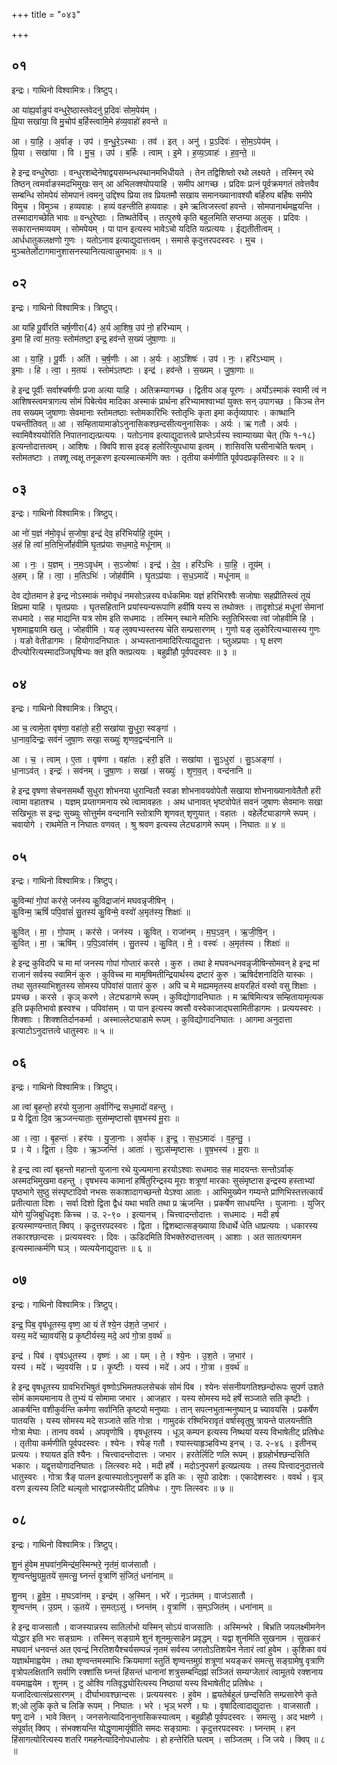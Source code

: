 +++
title = "०४३"

+++


## ०१
इन्द्रः। गाथिनो विश्वामित्रः। त्रिष्टुप्।

आ या॑ह्य॒र्वाङुप॑ वन्धुरे॒ष्ठास्तवेदनु॑ प्र॒दिवः॑ सोम॒पेय॑म् ।  
प्रि॒या सखा॑या॒ वि मु॒चोप॑ ब॒र्हिस्त्वामि॒मे ह॑व्य॒वाहो॑ हवन्ते ॥

आ । या॒हि॒ । अ॒र्वाङ् । उप॑ । व॒न्धु॒रे॒ऽस्थाः । तव॑ । इत् । अनु॑ । प्र॒ऽदिवः॑ । सो॒म॒ऽपेय॑म् ।  
प्रि॒या । सखा॑या । वि । मु॒च॒ । उप॑ । ब॒र्हिः । त्वाम् । इ॒मे । ह॒व्य॒ऽवाहः॑ । ह॒व॒न्ते॒ ॥

हे इन्द्र वन्धुरेष्ठाः । वन्धुरशब्देनेषाद्वयसम्भन्धस्थानमभिधीयते । तेन तद्विशिष्तो रथो लक्ष्यते । तस्मिन् रथे तिष्ठन् त्वमर्वाङस्मदभिमुखः सन् आ अभिलक्श्योपयाहि । समीप आगच्छ । प्रदिवः प्रत्नं पूर्वक्रमगतं तवेत्तवैव सम्बन्धि सोमपेयं सोमपानं त्वमनु उद्दिश्य प्रिया तव प्रियतमौ सखाय समानख्यानावश्यौ बर्हिरुप बर्हिषः समीपे विमुच । विमुञ्च । हव्यवाहः । हव्यं वहन्तीति हव्यवाहः । इमे ऋत्विजस्त्वां हवन्ते । सोमपानार्थमह्वयन्ति । तस्मादागच्छेति भावः ॥ वन्धुरेष्ठाः । तिष्थतेर्विच् । तत्पुरुषे कृति बहुलमिति सप्तम्या अलुक् । प्रदिवः । सकारान्तमव्ययम् । सोमपेयम् । पा पान इत्यस्य भावेऽचो यदिति यत्प्रत्ययः । ईद्यतीतीत्वम् । आर्धधातुकलक्षणो गुणः । यतोऽनाव इत्याद्युदात्तत्वम् । समासे कृदुत्तरपदस्वरः । मुच । मुञ्चतेर्लोटागमानुशासनस्यानित्यत्वान्नुमभावः ॥ १ ॥

## ०२
इन्द्रः। गाथिनो विश्वामित्रः। त्रिष्टुप्।

आ या॑हि पू॒र्वीरति॑ चर्ष॒णीरा{4} अ॒र्य आ॒शिष॒ उप॑ नो॒ हरि॑भ्याम् ।  
इ॒मा हि त्वा॑ म॒तयः॒ स्तोम॑तष्टा॒ इन्द्र॒ हव॑न्ते स॒ख्यं जु॑षा॒णाः ॥

आ । या॒हि॒ । पू॒र्वीः । अति॑ । च॒र्ष॒णीः । आ । अ॒र्यः । आ॒ऽशिषः॑ । उप॑ । नः॒ । हरि॑ऽभ्याम् ।  
इ॒माः । हि । त्वा॒ । म॒तयः॑ । स्तोम॑ऽतष्टाः । इन्द्र॑ । हव॑न्ते । स॒ख्यम् । जु॒षा॒णाः ॥

हे इन्द्र पूर्वीः सर्वाश्चर्षणीः प्रजा अत्या याहि । अतिक्रम्यागच्छ । द्वितीय अङ् पूरणः । अर्योऽस्माकं स्वामी त्वं न आशिषस्त्वमत्रागत्य सोमं पिबेत्येव मादिका अस्माकं प्रार्थना हरिभ्यामश्वाभ्यां युक्तः सन् उपागच्छ । किञ्च तेन तव सख्यम् जुषाणाः सेवमानाः स्तोमतष्ठाः स्तोमकारिभिः स्तोतृभिः कृता इमा कर्तृव्यापारः । काष्थानि पचन्तीतिवत् ॥ आ । सम्हितायामाङोऽनुनासिकश्छन्दसीत्यनुनासिकः । अर्यः । ऋ गतौ । अर्यः । स्वामिवैश्ययोरिति निपातनाद्यत्प्रत्ययः । यतोऽनाव इत्याद्युदात्तत्वे प्राप्तेऽर्यस्य स्वाम्याख्या चेत् (फि १-१८) इत्यन्तोदात्तत्वम् । आशिषः । क्विपि शास इदङ् हलोरित्युपधाया इत्वम् । शासिवसि घसीनाचेति षत्वम् । स्तोमतष्टाः । तक्शू त्वक्षू तनूकरण इत्यस्मात्कर्मणि क्तः । तृतीया कर्मणीति पूर्वपदप्रकृतिस्वरः ॥ २ ॥

## ०३
इन्द्रः। गाथिनो विश्वामित्रः। त्रिष्टुप्।

आ नो॑ य॒ज्ञं न॑मो॒वृधं॑ स॒जोषा॒ इन्द्र॑ देव॒ हरि॑भिर्याहि॒ तूय॑म् ।  
अ॒हं हि त्वा॑ म॒तिभि॒र्जोह॑वीमि घृ॒तप्र॑याः सध॒मादे॒ मधू॑नाम् ॥

आ । नः॒ । य॒ज्ञम् । न॒मः॒ऽवृध॑म् । स॒ऽजोषाः॑ । इन्द्र॑ । दे॒व॒ । हरि॑ऽभिः । या॒हि॒ । तूय॑म् ।  
अ॒हम् । हि । त्वा॒ । म॒तिऽभिः॑ । जोह॑वीमि । घृ॒तऽप्र॑याः । स॒ध॒ऽमादे॑ । मधू॑नाम् ॥

देव द्योतमान हे इन्द्र नोऽस्माकं नमोवृधं नमसोऽन्नस्य वर्धकमिमः यज्ञं हरिभिरश्वैः सजोषाः सहप्रीतिस्त्वं तूयं क्षिप्रमा याहि । घृतप्रयाः । घृतसहितानि प्रयांस्यन्यरूपाणि हवींषि यस्य स तथोक्तः । तादृशोऽहं मधूनां सेमानां सधमादे । सह माद्यन्ति यत्र सोम इति सधमादः । तस्मिन् स्थाने मतिभिः स्तुतिभिस्त्वा त्वां जोहवीमि हि । भृशमाह्वयामि खलु । जोहवीमि । यङ् लुक्यभ्यस्तस्य चेति सम्प्रसारणम् । गुणो यङ् लुकोरित्यभ्यासस्य गुणः । यङो वेतीडागमः । हियोगादनिघातः । अभ्यस्तानामादिरित्याद्युदात्तः । घ्तुअप्रयाः । घृ क्षरण दीप्त्योरित्यस्मादञ्जिघृषिभ्यः क्त इति क्तप्रत्ययः । बहुव्रीहौ पूर्वपदस्वरः ॥ ३ ॥

## ०४
इन्द्रः। गाथिनो विश्वामित्रः। त्रिष्टुप्।

आ च॒ त्वामे॒ता वृष॑णा॒ वहा॑तो॒ हरी॒ सखा॑या सु॒धुरा॒ स्वङ्गा॑ ।  
धा॒नाव॒दिन्द्रः॒ सव॑नं जुषा॒णः सखा॒ सख्युः॑ शृणव॒द्वन्द॑नानि ॥

आ । च॒ । त्वाम् । ए॒ता । वृष॑णा । वहा॑तः । हरी॒ इति॑ । सखा॑या । सु॒ऽधुरा॑ । सु॒ऽअङ्गा॑ ।  
धा॒नाऽव॑त् । इन्द्रः॑ । सव॑नम् । जु॒षा॒णः । सखा॑ । सख्युः॑ । शृ॒ण॒व॒त् । वन्द॑नानि ॥

हे इन्द्र वृषणा सेचनसमर्थौ सुधुरा शोभनया धुरान्वितौ स्वङा शोभनावयवोपेतौ सखाया शोभनाख्यानावेतैतौ हरी त्वामा वहातश्च । यज्ञम् प्रय्तागमनाय रथे त्वामावहतः । अथ धानावत् भृष्टवोपेतं सवनं जुषाणः सेवमानः सखा सखिभूतः स इन्द्रः सुख्युः सोत्तुर्मम वन्दनानि स्तोत्राणि शृणवत् शृणुयात् । वहातः । वहेर्लेट्याडागमे रूपम् । चवायोगे । राथमेति न निघातः वणवत् । श्रु श्रवण इत्यस्य लेट्यडागमे रूपम् । निघातः ॥ ४ ॥

## ०५
इन्द्रः। गाथिनो विश्वामित्रः। त्रिष्टुप्।

कु॒विन्मा॑ गो॒पां कर॑से॒ जन॑स्य कु॒विद्राजा॑नं मघवन्नृजीषिन् ।  
कु॒विन्म॒ ऋषिं॑ पपि॒वांसं॑ सु॒तस्य॑ कु॒विन्मे॒ वस्वो॑ अ॒मृत॑स्य॒ शिक्षाः॑ ॥

कु॒वित् । मा॒ । गो॒पाम् । कर॑से । जन॑स्य । कु॒वित् । राजा॑नम् । म॒घ॒ऽव॒न् । ऋ॒जी॒षि॒न् ।  
कु॒वित् । मा॒ । ऋषि॑म् । प॒पि॒ऽवांस॑म् । सु॒तस्य॑ । कु॒वित् । मे॒ । वस्वः॑ । अ॒मृत॑स्य । शिक्षाः॑ ॥

हे इन्द्र कुविदपि च मा मां जनस्य गोपां गोप्तारं करसे । कुरु । तथा हे मघवन्धनवन्नृजीषिन्सोमवन् हे इन्द्र मां राजानं सर्वस्य स्वामिनं कुरु । कुविच्च मा मामृषिमतीन्द्रियार्थस्य द्रष्टारं कुरु । ऋषिर्दशनादिति यास्कः । तथा सुतस्याभिशुतस्य सोमस्य पपिवांसं पातारं कुरु । अपि च मे मह्यममृतस्य क्षयरहितं वस्वो वसु शिक्षाः । प्रयच्छ । करसे । कृञ् करणे । लेट्यडागमे रूपम् । कुविद्योगादनिघातः । म ऋषिमित्यत्र सम्हितायामृत्यक इति प्रकृतिभावो ह्रस्वश्च । पपिवांसम् । पा पान इत्यस्य क्वसौ वस्वेकाजाद्घसामितीडागमः । प्रत्ययस्वरः । शिक्शाः । शिक्शतिर्दानकर्मा । अस्माल्लेट्याडामे रूपम् । कुविद्योगादनिघातः । आगमा अनुदात्ता इत्याटोऽनुदात्तत्वे धातुस्वरः ॥ ५ ॥

## ०६
इन्द्रः। गाथिनो विश्वामित्रः। त्रिष्टुप्।

आ त्वा॑ बृ॒हन्तो॒ हर॑यो युजा॒ना अ॒र्वागि॑न्द्र सध॒मादो॑ वहन्तु ।  
प्र ये द्वि॒ता दि॒व ऋ॒ञ्जन्त्याताः॒ सुस॑म्मृष्टासो वृष॒भस्य॑ मू॒राः ॥

आ । त्वा॒ । बृ॒हन्तः॑ । हर॑यः । यु॒जा॒नाः । अ॒र्वाक् । इ॒न्द्र॒ । स॒ध॒ऽमादः॑ । व॒ह॒न्तु॒ ।  
प्र । ये । द्वि॒ता । दि॒वः । ऋ॒ञ्जन्ति॑ । आताः॑ । सुऽस॑म्मृष्टासः । वृ॒ष॒भस्य॑ । मू॒राः ॥

हे इन्द्र त्वा त्वां बृहन्तो महान्तो युजाना रथे युज्यमाना हरयोऽश्वाः सधमादः सह मादयन्तः सन्तोऽर्वाक् अस्मदभिमुखमा वहन्तु । वृषभस्य कामानां हर्षितुरिन्द्रस्य मूराः शत्रूणां मारकाः सुसंमृष्टास इन्द्रस्य हस्ताभ्यां पृष्ठभागे सुष्ठु संस्पृष्टादिवो नभसः सकाशादागच्छन्तो येऽश्वा आताः । आभिमुख्येन गम्यन्ते प्राणिभिस्तत्तत्कार्यं प्रतीत्याता दिशः । सर्वा दिशो द्विता द्वैधं यथा भवति तथा प्र ऋंजन्ति । प्रकर्षेण साधयन्ति । युजानाः । युजिर् योगे युजिबुधिदृशः किच्च । उ. २-९० । इत्यानच् । चित्त्वादन्तोदात्तः । सधमादः । मदी हर्ष इत्यस्माण्यन्तात् क्विप् । कृदुत्तरपदस्वरः । द्विता । द्विशब्दात्सङ्ख्याया विधार्थे धेति धाप्रत्ययः । धकारस्य तकारश्छान्दसः । प्रत्ययस्वरः । दिवः । ऊडिदमिति विभक्तेरुदात्तत्वम् । आशाः । अत सातत्यगमन इत्यस्मात्कर्मणि घञ् । व्यत्ययेनाद्युदात्तः ॥ ६ ॥

## ०७
इन्द्रः। गाथिनो विश्वामित्रः। त्रिष्टुप्।

इन्द्र॒ पिब॒ वृष॑धूतस्य॒ वृष्ण॒ आ यं ते॑ श्ये॒न उ॑श॒ते ज॒भार॑ ।  
यस्य॒ मदे॑ च्या॒वय॑सि॒ प्र कृ॒ष्टीर्यस्य॒ मदे॒ अप॑ गो॒त्रा व॒वर्थ॑ ॥

इन्द्र॑ । पिब॑ । वृष॑ऽधूतस्य । वृष्णः॑ । आ । यम् । ते॒ । श्ये॒नः । उ॒श॒ते । ज॒भार॑ ।  
यस्य॑ । मदे॑ । च्य॒वय॑सि । प्र । कृ॒ष्टीः । यस्य॑ । मदे॑ । अप॑ । गो॒त्रा । व॒वर्थ॑ ॥

हे इन्द्र वृषधूतस्य ग्रावभिरभिषुतं वृष्णोऽभिमतफलसेचकं सोमं पिब । श्येनः संसनीयगतिश्छन्दोरूपः सुपर्ण उशते सोमं कामयमानाय ते तुभ्यं यं सोमामा जभार । आजहार । यस्य सोमस्य मदे हर्षे सञ्जाते सति कृष्टीः । आकर्षन्ति वशीकुर्वन्ति कर्मणा सर्वानिति कृष्टयो मनुष्याः । तान् सपत्नभुतान्मनुष्यान् प्र च्यावयसि । प्रकर्षेण पातयसि । यस्य सोमस्य मदे सञ्जाते सति गोत्रा । गामुदकं रश्मिभिरावृतं वर्षास्वृतुषु त्रायन्ते पालयन्तीति गोत्रा मेघाः । तानप ववर्थ । अपवृणोषि । वृषधूतस्य । धूञ् कम्पन इत्यस्य निष्थयां यस्य विभाषेतीट् प्रतिषेधः । तृतीया कर्मणीति पूर्वपदस्वरः । श्येनः । श्येङ् गतौ । श्यास्त्याहृञ्हविभ्य इनच् । उ. २-४६ । इतीनच् प्रत्ययः । श्यायत इति श्यैनः । चित्त्वादन्तोदात्तः । जभार । हरतेर्लिटि णलि रूपम् । हृग्रहोर्भश्छन्दसिति भकारः । यद्वृत्तयोगादनिघातः । लित्स्वरः मदे । मदी हर्षे । मदोऽनुपसर्ग इत्यप्रत्ययः । तस्य पित्त्वादनुदात्तत्वे धातुस्वरः । गोत्रा त्रैङ् पालन इत्यास्यातोऽनुपसर्गे क इति कः । सुपो डादेशः । एकादेशस्वरः । ववर्थ । वृञ् वरण इत्यस्य लिटि थल्यृतो भारद्वाजस्येतीट् प्रतिषेधः । गुणः लित्स्वरः ॥ ७ ॥

## ०८
इन्द्रः। गाथिनो विश्वामित्रः। त्रिष्टुप्।

शु॒नं हु॑वेम म॒घवा॑न॒मिन्द्र॑म॒स्मिन्भरे॒ नृत॑मं॒ वाज॑सातौ ।  
शृ॒ण्वन्त॑मु॒ग्रमू॒तये॑ स॒मत्सु॒ घ्नन्तं॑ वृ॒त्राणि॑ सं॒जितं॒ धना॑नाम् ॥

शु॒नम् । हु॒वे॒म॒ । म॒घऽवा॑नम् । इन्द्र॑म् । अ॒स्मिन् । भरे॑ । नृऽत॑मम् । वाज॑ऽसातौ ।  
शृ॒ण्वन्त॑म् । उ॒ग्रम् । ऊ॒तये॑ । स॒मत्ऽसु॑ । घ्नन्त॑म् । वृ॒त्राणि॑ । स॒म्ऽजित॑म् । धना॑नाम् ॥

हे इन्द्र वाजसातौ । वाजस्यान्नस्य सातिर्लाभो यस्मिन् सोऽयं वाजसातिः । अस्मिन्भरे । बिभ्रति जयलक्ष्मीमनेन योद्धार इति भरः सङ्ग्रामः । तस्मिन् सङ्ग्रामे शुनं शूनमुत्साहेन प्रवृद्धम् । यद्वा शुनमिति सुखनाम । सुखकरं मघवानं धनवन्तं अत एवन्द्रं निरतिशयैश्चर्यसम्पन्नं नृतमं सर्वस्य जगतोऽतिशयेन नेतारं त्वां हुवेम । कुशिका वयं यज्ञार्थमाह्वयेम । तथा शृण्वन्तमस्माभिः क्रियमाणां स्तुतिं शृण्वन्तमुग्रं शत्रूणां भयङ्करं समत्सु सङ्ग्रामेषु वृत्राणि वृत्रोपलक्षितानि सर्वाणि रक्शांसि घ्नन्तं हिंसन्तं धानानां शत्रुसम्बन्दिह्नां सञ्जितं सम्यग्जेतारं त्वामूतये रक्शनाय वयमाह्वयेम । शुनम् । टु ओश्वि गतिवृद्ध्योरित्यस्य निष्ठायां यस्य विभाषेतीट् प्रतिषेधः । यजादित्वात्संप्रसारणम् । दीर्घाभावश्छान्दसः । प्रत्ययस्वरः । हुवेम । ह्वयतेर्बहुलं छन्दसिति सम्प्रसारेणे कृते श;ओ लुकि कृते च लिङि रूपम् । निघातः । भरे । भृञ् भरणे । घः । वृषादित्वादाद्युदात्तः । वाजसातौ । षणु दाने । भावे क्तिन् । जनसनेत्यादिनानुनासिकस्यात्वम् । बहुव्रीहौ पूर्वपदस्वरः । समत्सु । अद भक्षणे । संपूर्वात् क्विप् । संभक्शयन्ति योद्धॄणामायूंषीति समदः सङ्ग्रामाः । कृदुत्तरपदस्वरः । घ्नन्तम् । हन हिंसागत्योरित्यस्य शतरि गमहनेत्यादिनोपधालोपः । हो हन्तेरिति घत्वम् । सञ्जितम् । जि जये । क्विप् ॥ ८ ॥